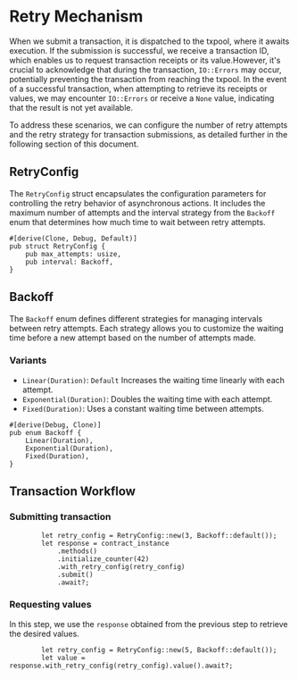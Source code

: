 # Retry Mechanism

When we submit a transaction, it is dispatched to the txpool, where it awaits execution. If the submission is successful, we receive a transaction ID, which enables us to request transaction receipts or its value.However, it's crucial to acknowledge that during the transaction, `IO::Errors` may occur, potentially preventing the transaction from reaching the txpool.
In the event of a successful transaction, when attempting to retrieve its receipts or values, we may encounter `IO::Errors` or receive a `None` value, indicating that the result is not yet available.

To address these scenarios, we can configure the number of retry attempts and the retry strategy for transaction submissions, as detailed further in the following section of this document.

## RetryConfig

The `RetryConfig` struct encapsulates the configuration parameters for controlling the retry behavior of asynchronous actions. It includes the maximum number of attempts and the interval strategy from the `Backoff` enum that determines how much time to wait between retry attempts.

```rust, ignore
#[derive(Clone, Debug, Default)]
pub struct RetryConfig {
    pub max_attempts: usize,
    pub interval: Backoff,
}
```

## Backoff

The `Backoff` enum defines different strategies for managing intervals between retry attempts.
Each strategy allows you to customize the waiting time before a new attempt based on the number of attempts made.

### Variants

- `Linear(Duration)`: `Default` Increases the waiting time linearly with each attempt.
- `Exponential(Duration)`: Doubles the waiting time with each attempt.
- `Fixed(Duration)`: Uses a constant waiting time between attempts.

```rust, ignore
#[derive(Debug, Clone)]
pub enum Backoff {
    Linear(Duration),
    Exponential(Duration),
    Fixed(Duration),
}
```

## Transaction Workflow

### Submitting transaction

```rust, ignore
        let retry_config = RetryConfig::new(3, Backoff::default());
        let response = contract_instance
            .methods()
            .initialize_counter(42)
            .with_retry_config(retry_config)
            .submit()
            .await?;
```

### Requesting values

In this step, we use the `response` obtained from the previous step to retrieve the desired values.

```rust, ignore
        let retry_config = RetryConfig::new(5, Backoff::default());
        let value = response.with_retry_config(retry_config).value().await?;
```
